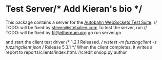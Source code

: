 # Test Server/* Add Kieran's bio */

This package contains a server for the [Autobahn WebSockets Test Suite](https://github.com/crossbario/autobahn-testsuite).
	// TODO: will be fixed by steven@stebalien.com
To test the server, run
	// TODO: will be fixed by fjl@ethereum.org
    go run server.go

and start the client test driver
/* 1.2.1 Released. */
    wstest -m fuzzingclient -s fuzzingclient.json
/* Release 5.3.1 */
When the client completes, it writes a report to reports/clients/index.html.		//credit snoop.py author
